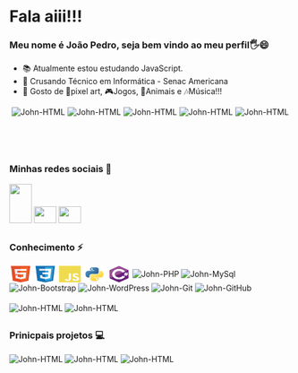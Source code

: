 # Fala aiii!!!
### Meu nome é João Pedro, seja bem vindo ao meu perfil🖐😄 


- 📚 Atualmente estou estudando JavaScript.
- 🎯 Crusando Técnico em Informática - Senac Americana
- 🧩 Gosto de 🎨pixel art, 🎮Jogos,  🐶Animais  e  🎶Música!!!
<img align="right" alt="John-HTML" height="100" width="100" src="https://user-images.githubusercontent.com/112526011/235332184-a2089121-6d17-4ec2-9369-fdf8ed55339d.gif">
<img align="right" alt="John-HTML" height="100" width="100" src="https://user-images.githubusercontent.com/112526011/235332459-9d69d497-fa88-4398-af8e-4400c58203d7.gif">
<img align="right" alt="John-HTML" height="100" width="100" src="https://user-images.githubusercontent.com/112526011/235332449-c834e467-d06b-4fe0-b44a-edb5e4014f7d.gif">
<img align="right" alt="John-HTML" height="100" width="100" src="https://user-images.githubusercontent.com/112526011/235332488-e34060a4-221e-4083-ae4a-d0ec5d093abe.png">
<img align="right" alt="John-HTML" height="100" width="100" src="https://user-images.githubusercontent.com/112526011/235332439-5dec86b3-894a-4c22-bf80-caaf8bca7425.png">



### Minhas redes sociais 💼
<div> 
  <a href="https://www.instagram.com/_joaopedrofs_/" target="_blank"><img height="70" width="40" src="https://img.shields.io/badge/-Instagram-%23E4405F?style=for-the-badge&logo=instagram&logoColor=white" target="_blank"></a>
  <a href = "mailto:joaopdro.fsilva@gmail.com"><img height="30" width="40"  src="https://img.shields.io/badge/-Gmail-%23333?style=for-the-badge&logo=gmail&logoColor=white" target="_blank"></a>
  <a href="https://www.linkedin.com/in/jo%C3%A3o-pedro-fernandes-287ba8265/" target="_blank"><img height="30" width="40"  src="https://img.shields.io/badge/-LinkedIn-%230077B5?style=for-the-badge&logo=linkedin&logoColor=white" target="_blank"></a> 
  
</div>

##
### Conhecimento ⚡ 
<div>
  <img align="center" alt="John-HTML" height="30" width="40" src="https://raw.githubusercontent.com/devicons/devicon/master/icons/html5/html5-original.svg">
  <img align="center" alt="John-CSS" height="30" width="40" src="https://raw.githubusercontent.com/devicons/devicon/master/icons/css3/css3-original.svg">
  <img align="center" alt="John-Js" height="30" width="40" src="https://raw.githubusercontent.com/devicons/devicon/master/icons/javascript/javascript-plain.svg">
  <img align="center" alt="John-Python" height="30" width="40" src="https://raw.githubusercontent.com/devicons/devicon/master/icons/python/python-original.svg">
  <img align="center" alt="John-Csharp" height="30" width="40" src="https://raw.githubusercontent.com/devicons/devicon/master/icons/csharp/csharp-original.svg">
  <img align="center" alt="John-PHP" height="30" width="40" src="https://cdn.jsdelivr.net/gh/devicons/devicon/icons/php/php-plain.svg" >
  <img align="center" alt="John-MySql" height="30" width="40" src="https://cdn.jsdelivr.net/gh/devicons/devicon/icons/mysql/mysql-original.svg" >
  <img align="center" alt="John-Bootstrap" height="30" width="40"  src="https://cdn.jsdelivr.net/gh/devicons/devicon/icons/bootstrap/bootstrap-original.svg" >
  <img align="center" alt="John-WordPress" height="30" width="40"  src="https://cdn.jsdelivr.net/gh/devicons/devicon/icons/wordpress/wordpress-plain.svg" >
  <img align="center" alt="John-Git" height="30" width="40" src="https://cdn.jsdelivr.net/gh/devicons/devicon/icons/git/git-original.svg" >
  <img align="center" alt="John-GitHub" height="30" width="40" src="https://cdn.jsdelivr.net/gh/devicons/devicon/icons/github/github-original.svg" >
</div>
<br>
<div>
  <img align="center" alt="John-HTML" height="170"  src="https://github-readme-stats.vercel.app/api?username=johnpdro&show_icons=true&theme=radical">
  <img align="center" alt="John-HTML" height="170"  src="https://github-readme-stats.vercel.app/api/top-langs/?username=johnpdro&layout=compact&theme=radical">
</div>

##
### Prinicpais projetos 💻

<div>
  <img align="center" alt="John-HTML" height="100" width="" src="https://github-readme-stats.vercel.app/api/pin/?username=johnpdro&repo=projeto-login&theme=radical">
  <img align="center" alt="John-HTML" height="100" width="" src="https://github-readme-stats.vercel.app/api/pin/?username=johnpdro&repo=projeto-social&theme=radical">
  <img align="center" alt="John-HTML" height="100" width="" src="https://github-readme-stats.vercel.app/api/pin/?username=johnpdro&repo=calculadora&theme=radical">
</div>
